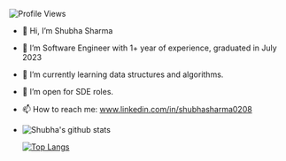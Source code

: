 ![Profile Views](https://komarev.com/ghpvc/?username=shubha028&style=flat-square)

- 👋 Hi, I’m Shubha Sharma
- 👀 I’m Software Engineer with 1+ year of experience, graduated in July 2023
- 🌱 I’m currently learning data structures and algorithms.
- 💞️ I’m open for SDE roles.
- 📫 How to reach me: www.linkedin.com/in/shubhasharma0208
-     
  ![Shubha's github stats](https://github-readme-stats.vercel.app/api?username=shubha028&show_icons=true&theme=radical)

  
  [![Top Langs](https://github-readme-stats.vercel.app/api/top-langs/?username=shubha028)](https://github.com/shubha028/github-readme-stats)
<!-- ![](https://komarev.com/ghpvc/?username=shubha028&style=flat-square)--->

<!---
shubha028/shubha028 is a ✨ special ✨ repository because its `README.md` (this file) appears on your GitHub profile.
You can click the Preview link to take a look at your changes.
--->
